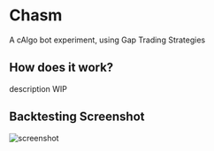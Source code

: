# Chasm
A cAlgo bot experiment, using Gap Trading Strategies

## How does it work?

description WIP

## Backtesting Screenshot
![screenshot](https://github.com/antoniocosentino/Chasm/master/screen.jpg "Backtesting Screenshot")

